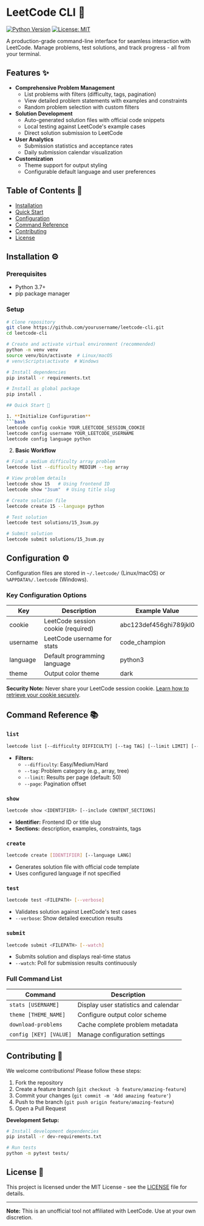 # LeetCode CLI 🚀

[![Python Version](https://img.shields.io/badge/python-3.7%2B-blue)](https://www.python.org/)
[![License: MIT](https://img.shields.io/badge/License-MIT-yellow.svg)](LICENSE)

A production-grade command-line interface for seamless interaction with LeetCode. Manage problems, test solutions, and track progress - all from your terminal.

## Features ✨

- **Comprehensive Problem Management**
  - List problems with filters (difficulty, tags, pagination)
  - View detailed problem statements with examples and constraints
  - Random problem selection with custom filters
- **Solution Development**
  - Auto-generated solution files with official code snippets
  - Local testing against LeetCode's example cases
  - Direct solution submission to LeetCode
- **User Analytics**
  - Submission statistics and acceptance rates
  - Daily submission calendar visualization
- **Customization**
  - Theme support for output styling
  - Configurable default language and user preferences

## Table of Contents 📖

- [Installation](#installation)
- [Quick Start](#quick-start)
- [Configuration](#configuration)
- [Command Reference](#command-reference)
- [Contributing](#contributing)
- [License](#license)

## Installation ⚙️

### Prerequisites
- Python 3.7+
- pip package manager

### Setup
```bash
# Clone repository
git clone https://github.com/yourusername/leetcode-cli.git
cd leetcode-cli

# Create and activate virtual environment (recommended)
python -m venv venv
source venv/bin/activate  # Linux/macOS
# venv\Scripts\activate  # Windows

# Install dependencies
pip install -r requirements.txt

# Install as global package
pip install .

## Quick Start 🚦

1. **Initialize Configuration**
```bash
leetcode config cookie YOUR_LEETCODE_SESSION_COOKIE
leetcode config username YOUR_LEETCODE_USERNAME
leetcode config language python
```

2. **Basic Workflow**
```bash
# Find a medium difficulty array problem
leetcode list --difficulty MEDIUM --tag array

# View problem details
leetcode show 15   # Using frontend ID
leetcode show "3sum"  # Using title slug

# Create solution file
leetcode create 15 --language python

# Test solution
leetcode test solutions/15_3sum.py

# Submit solution
leetcode submit solutions/15_3sum.py
```

## Configuration ⚙️

Configuration files are stored in `~/.leetcode/` (Linux/macOS) or `%APPDATA%/.leetcode` (Windows).

### Key Configuration Options
| Key       | Description                                  | Example Value              |
|-----------|----------------------------------------------|----------------------------|
| cookie    | LeetCode session cookie (required)          | abc123def456ghi789jkl0     |
| username  | LeetCode username for stats                 | code_champion              |
| language  | Default programming language                | python3                    |
| theme     | Output color theme                          | dark                       |

**Security Note:** Never share your LeetCode session cookie. [Learn how to retrieve your cookie securely](https://leetcode.com/discuss/general-discussion/1604748/using-leetcode-api-authentication-cookies).

## Command Reference 📚

### `list`
```bash
leetcode list [--difficulty DIFFICULTY] [--tag TAG] [--limit LIMIT] [--page PAGE]
```
- **Filters:**
  - `--difficulty`: Easy/Medium/Hard
  - `--tag`: Problem category (e.g., array, tree)
  - `--limit`: Results per page (default: 50)
  - `--page`: Pagination offset

### `show`
```bash
leetcode show <IDENTIFIER> [--include CONTENT_SECTIONS]
```
- **Identifier:** Frontend ID or title slug
- **Sections:** description, examples, constraints, tags

### `create`
```bash
leetcode create [IDENTIFIER] [--language LANG]
```
- Generates solution file with official code template
- Uses configured language if not specified

### `test`
```bash
leetcode test <FILEPATH> [--verbose]
```
- Validates solution against LeetCode's test cases
- `--verbose`: Show detailed execution results

### `submit`
```bash
leetcode submit <FILEPATH> [--watch]
```
- Submits solution and displays real-time status
- `--watch`: Poll for submission results continuously

### Full Command List
| Command               | Description                                  |
|-----------------------|----------------------------------------------|
| `stats [USERNAME]`    | Display user statistics and calendar         |
| `theme [THEME_NAME]`  | Configure output color scheme                |
| `download-problems`   | Cache complete problem metadata              |
| `config [KEY] [VALUE]`| Manage configuration settings                |

## Contributing 🤝

We welcome contributions! Please follow these steps:

1. Fork the repository
2. Create a feature branch (`git checkout -b feature/amazing-feature`)
3. Commit your changes (`git commit -m 'Add amazing feature'`)
4. Push to the branch (`git push origin feature/amazing-feature`)
5. Open a Pull Request

**Development Setup:**
```bash
# Install development dependencies
pip install -r dev-requirements.txt

# Run tests
python -m pytest tests/
```

## License 📄

This project is licensed under the MIT License - see the [LICENSE](LICENSE) file for details.

---

**Note:** This is an unofficial tool not affiliated with LeetCode. Use at your own discretion.
```
